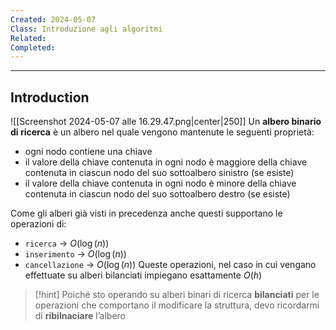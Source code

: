 ```yaml
---
Created: 2024-05-07
Class: Introduzione agli algoritmi
Related: 
Completed:
---
```

---
## Introduction
![[Screenshot 2024-05-07 alle 16.29.47.png|center|250]]
Un **albero binario di ricerca** è un albero nel quale vengono mantenute le seguenti proprietà:
- ogni nodo contiene una chiave
- il valore della chiave contenuta in ogni nodo è maggiore della chiave contenuta in ciascun nodo del suo sottoalbero sinistro (se esiste)
- il valore della chiave contenuta in ogni nodo è minore della chiave contenuta in ciascun nodo del suo sottoalbero destro (se esiste)

Come gli alberi già visti in precedenza anche questi supportano le operazioni di:
- `ricerca` → $O(\log(n))$
- `inserimento` → $O(\log(n))$
- `cancellazione` → $O(\log(n))$
Queste operazioni, nel caso in cui vengano effettuate su alberi bilanciati impiegano esattamente $O(h)$

>[!hint]
> Poiché sto operando su alberi binari di ricerca **bilanciati** per le operazioni che comportano il modificare la struttura, devo ricordarmi di **ribilnaciare** l’albero

